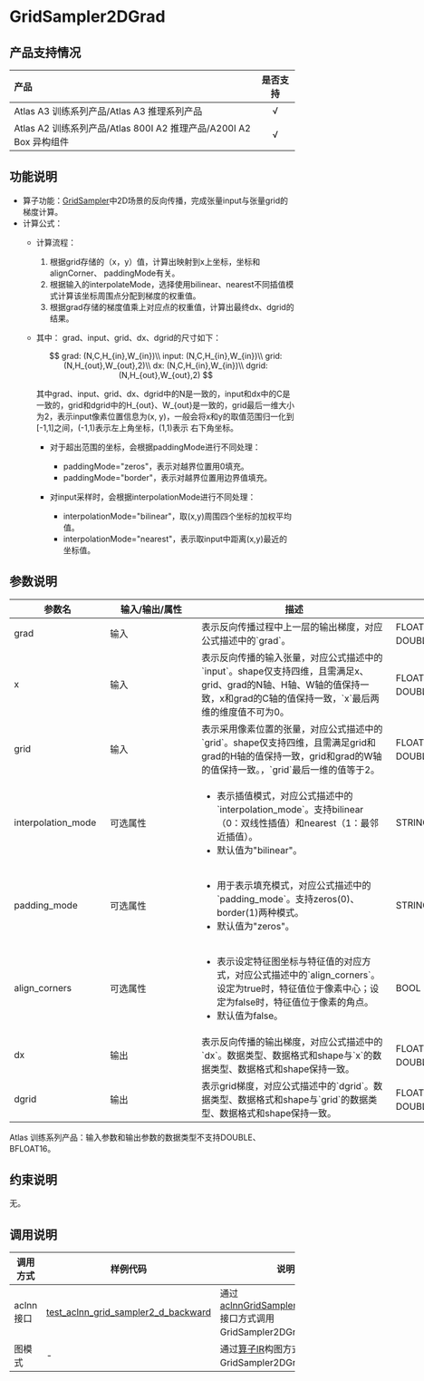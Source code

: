 # GridSampler2DGrad

## 产品支持情况

|产品             |  是否支持  |
|:-------------------------|:----------:|
|  <term>Atlas A3 训练系列产品/Atlas A3 推理系列产品</term>   |     √    |
|  <term>Atlas A2 训练系列产品/Atlas 800I A2 推理产品/A200I A2 Box 异构组件</term>     |     √    |

## 功能说明

- 算子功能：[GridSampler](../grid_sample/README.md)中2D场景的反向传播，完成张量input与张量grid的梯度计算。
- 计算公式：
  - 计算流程：

    1. 根据grid存储的（x，y）值，计算出映射到x上坐标，坐标和alignCorner、  paddingMode有关。
    2. 根据输入的interpolateMode，选择使用bilinear、nearest不同插值模式计算该坐标周围点分配到梯度的权重值。
    3. 根据grad存储的梯度值乘上对应点的权重值，计算出最终dx、dgrid的结果。
  
  - 其中：
      grad、input、grid、dx、dgrid的尺寸如下：
    
      $$
      grad: (N,C,H_{in},W_{in})\\
      input: (N,C,H_{in},W_{in})\\
      grid: (N,H_{out},W_{out},2)\\
      dx: (N,C,H_{in},W_{in})\\
      dgrid: (N,H_{out},W_{out},2)
      $$
  
      其中grad、input、grid、dx、dgrid中的N是一致的，input和dx中的C是一致的，grid和dgrid中的H_{out}、W_{out}是一致的，grid最后一维大小为2，表示input像素位置信息为(x,  y)，一般会将x和y的取值范围归一化到[-1,1]之间，(-1,1)表示左上角坐标，(1,1)表示  右下角坐标。
    
    
    - 对于超出范围的坐标，会根据paddingMode进行不同处理：
  
      - paddingMode="zeros"，表示对越界位置用0填充。
      - paddingMode="border"，表示对越界位置用边界值填充。
  
    - 对input采样时，会根据interpolationMode进行不同处理：
  
      - interpolationMode="bilinear"，取(x,y)周围四个坐标的加权平均值。
      - interpolationMode="nearest"，表示取input中距离(x,y)最近的坐标值。
 

## 参数说明

<table style="undefined;table-layout: fixed; width: 1005px"><colgroup>
  <col style="width: 170px">
  <col style="width: 170px">
  <col style="width: 352px">
  <col style="width: 213px">
  <col style="width: 100px">
  </colgroup>
  <thead>
    <tr>
      <th>参数名</th>
      <th>输入/输出/属性</th>
      <th>描述</th>
      <th>数据类型</th>
      <th>数据格式</th>
    </tr></thead>
  <tbody>
    <tr>
      <td>grad</td>
      <td>输入</td>
      <td>表示反向传播过程中上一层的输出梯度，对应公式描述中的`grad`。</td>
      <td>FLOAT16、FLOAT32、DOUBLE、BFLOAT16</td>
      <td>NHWC</td>
    </tr>
    <tr>
      <td>x</td>
      <td>输入</td>
      <td>表示反向传播的输入张量，对应公式描述中的`input`。shape仅支持四维，且需满足x、grid、grad的N轴、H轴、W轴的值保持一致，x和grad的C轴的值保持一致，`x`最后两维的维度值不可为0。</td>
      <td>FLOAT16、FLOAT32、DOUBLE、BFLOAT16</td>
      <td>NHWC</td>
    </tr>
    <tr>
      <td>grid</td>
      <td>输入</td>
      <td>表示采用像素位置的张量，对应公式描述中的`grid`。shape仅支持四维，且需满足grid和grad的H轴的值保持一致，grid和grad的W轴的值保持一致。，`grid`最后一维的值等于2。</td>
      <td>FLOAT16、FLOAT32、DOUBLE、BFLOAT16</td>
      <td>ND</td>
    </tr>
    <tr>
      <td>interpolation_mode</td>
      <td>可选属性</td>
      <td><ul><li>表示插值模式，对应公式描述中的`interpolation_mode`。支持bilinear（0：双线性插值）和nearest（1：最邻近插值）。</li><li>默认值为"bilinear"。</li></ul></td>
      <td>STRING</td>
      <td>STRING</td>
      <td>-</td>
    </tr>
    <tr>
      <td>padding_mode</td>
      <td>可选属性</td>
      <td><ul><li>用于表示填充模式，对应公式描述中的`padding_mode`。支持zeros(0)、border(1)两种模式。</li><li>默认值为"zeros"。</li></ul></td>
      <td>STRING</td>
      <td>-</td>
    </tr>
    <tr>
      <td>align_corners</td>
      <td>可选属性</td>
      <td><ul><li>表示设定特征图坐标与特征值的对应方式，对应公式描述中的`align_corners`。设定为true时，特征值位于像素中心；设定为false时，特征值位于像素的角点。</li><li>默认值为false。</li></ul></td>
      <td>BOOL</td>
      <td>-</td>
    </tr>
    <tr>
      <td>dx</td>
      <td>输出</td>
      <td>表示反向传播的输出梯度，对应公式描述中的`dx`。数据类型、数据格式和shape与`x`的数据类型、数据格式和shape保持一致。</td>
      <td>FLOAT16、FLOAT32、DOUBLE、BFLOAT16</td>
      <td>NHWC</td>
    </tr>
    <tr>
      <td>dgrid</td>
      <td>输出</td>
      <td>表示grid梯度，对应公式描述中的`dgrid`。数据类型、数据格式和shape与`grid`的数据类型、数据格式和shape保持一致。</td>
      <td>FLOAT16、FLOAT32、DOUBLE、BFLOAT16</td>
      <td>NHWC</td>
    </tr>
  </tbody></table>

<term>Atlas 训练系列产品</term>：输入参数和输出参数的数据类型不支持DOUBLE、BFLOAT16。

## 约束说明

无。
<!--
GridSampler2DGrad默认为非确定性实现，暂不支持确定性实现，[确定性计算](./docs/context/确定性计算.md)配置后不会生效。
-->

## 调用说明

| 调用方式   | 样例代码           | 说明                                         |
| ---------------- | --------------------------- | --------------------------------------------------- |
| aclnn接口  | [test_aclnn_grid_sampler2_d_backward](examples/test_aclnn_grid_sampler2_d_backward.cpp) | 通过[aclnnGridSampler2DBackward](docs/aclnnGridSampler2DBackward.md)接口方式调用GridSampler2DGrad算子。 |
| 图模式 | -  | 通过[算子IR](op_graph/grid_sampler2_d_grad_proto.h)构图方式调用GridSampler2DGrad算子。         |

<!--[test_geir_grid_sampler2_d_grad](examples/test_geir_grid_sampler2_d_grad.cpp)-->